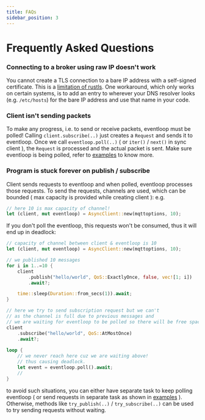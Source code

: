 ```yaml
---
title: FAQs
sidebar_position: 3
---
```


# Frequently Asked Questions

### Connecting to a broker using raw IP doesn't work

You cannot create a TLS connection to a bare IP address with a self-signed
certificate. This is a [limitation of rustls](https://github.com/ctz/rustls/issues/184).
One workaround, which only works on certain systems, is to add an
entry to wherever your DNS resolver looks (e.g. `/etc/hosts`) for the bare IP
address and use that name in your code.

### Client isn't sending packets

To make any progress, i.e. to send or receive packets, eventloop must be polled!
Calling `client.subscribe(..)` just creates a `Request` and sends it to eventloop. Once we call `eventloop.poll(..)` ( or `iter()` / `next()` in sync client ), the `Request` is processed and the actual packet is sent.
Make sure eventloop is being polled, refer to [examples](Examples.md) to know more.

### Program is stuck forever on publish / subscribe

Client sends requests to eventloop and when polled, eventloop processes those requests. To send the requests, channels are used, which can be bounded ( max capacity is provided while creating client ):
e.g.

````rust
// here 10 is max capacity of channel!
let (client, mut eventloop) = AsyncClient::new(mqttoptions, 10);
````

If you don't poll the eventloop, this requests won't be consumed, thus it will end up in deadlock:

````rust
// capacity of channel between client & eventloop is 10
let (client, mut eventloop) = AsyncClient::new(mqttoptions, 10);

// we published 10 messages
for i in 1..=10 {
	client
		.publish("hello/world", QoS::ExactlyOnce, false, vec![1; i])
		.await?;

	time::sleep(Duration::from_secs(1)).await;
}

// here we try to send subscription request but we can't
// as the channel is full due to previous messages and 
// we are waiting for eventloop to be polled so there will be free space
client
    .subscribe("hello/world", QoS::AtMostOnce)
    .await?;
        
loop {
	// we never reach here cuz we are waiting above!
	// thus causing deadlock.
    let event = eventloop.poll().await;
    //
}
````

to avoid such situations, you can either have separate task to keep polling eventloop ( or send requests in separate task as shown in [examples](Examples.md) ). Otherwise, methods like `try_publish(..)` / `try_subscribe(..)` can be used to try sending requests without waiting.

